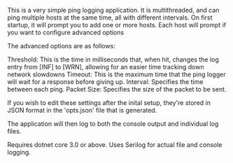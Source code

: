 This is a very simple ping logging application.
It is multithreaded, and can ping multiple hosts at the same time, all with different intervals.
On first startup, it will prompt you to add one or more hosts.
Each host will prompt if you want to configure advanced options

The advanced options are as follows:

Threshold: This is the time in milliseconds that, when hit, changes the log entry from [INF] to [WRN], allowing for an easier time tracking down network slowdowns
Timeout: This is the maximum time that the ping logger will wait for a response before giving up. 
Interval: Specifies the time between each ping. 
Packet Size: Specifies the size of the packet to be sent. 

If you wish to edit these settings after the inital setup, they're stored in JSON format in the 'opts.json' file that is generated. 

The application will then log to both the console output and individual log files. 

Requires dotnet core 3.0 or above. 
Uses Serilog for actual file and console logging. 

